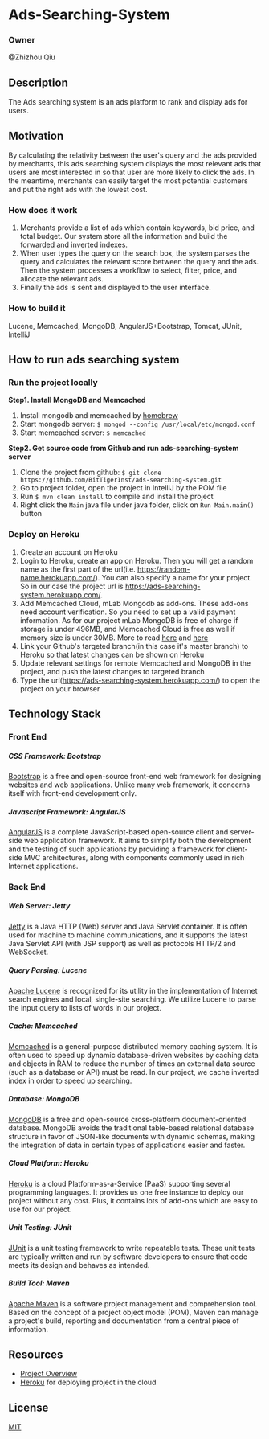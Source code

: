 # Ads-Searching-System

### Owner
@Zhizhou Qiu

## Description
The Ads searching system is an ads platform to rank and display ads for users.

## Motivation
By calculating the relativity between the user's query and the ads provided by merchants, this ads searching system displays the most relevant ads that users are most interested in so that user are more likely to click the ads.
In the meantime, merchants can easily target the most potential customers and put the right ads with the lowest cost.

### How does it work 
1. Merchants provide a list of ads which contain keywords, bid price, and total budget. Our system store all the information and build the forwarded and inverted indexes.
2. When user types the query on the search box, the system parses the query and calculates the relevant score between the query and the ads. Then the system processes a workflow to select, filter, price, and allocate the relevant ads.
3. Finally the ads is sent and displayed to the user interface.

### How to build it
Lucene, Memcached, MongoDB, AngularJS+Bootstrap, Tomcat, JUnit, IntelliJ

## How to run ads searching system
### Run the project locally
__Step1. Install MongoDB and Memcached__

1. Install mongodb and memcached by [homebrew](http://brew.sh)
2. Start mongodb server: `$ mongod --config /usr/local/etc/mongod.conf`
3. Start memcached server: `$ memcached`

__Step2. Get source code from Github and run ads-searching-system server__

1. Clone the project from github: `$ git clone https://github.com/BitTigerInst/ads-searching-system.git`
2. Go to project folder, open the project in IntelliJ by the POM file
3. Run `$ mvn clean install` to compile and install the project
4. Right click the `Main` java file under java folder, click on `Run Main.main()` button

### Deploy on Heroku
1. Create an account on Heroku
2. Login to Heroku, create an app on Heroku. Then you will get a random name as the first part of the url(i.e. https://random-name.herokuapp.com/). You can also specify a name for your project. So in our case the project url is https://ads-searching-system.herokuapp.com/.
3. Add Memcached Cloud, mLab Mongodb as add-ons. These add-ons need account verification. So you need to set up a valid payment information. As for our project mLab MongoDB is free of charge if storage is under 496MB, and Memcached Cloud is free as well if memory size is under 30MB. More to read [here](https://elements.heroku.com/addons/memcachedcloud) and [here](https://elements.heroku.com/addons/mongolab)
4. Link your Github's targeted branch(in this case it's master branch) to Heroku so that latest changes can be shown on Heroku
5. Update relevant settings for remote Memcached and MongoDB in the project, and push the latest changes to targeted branch
6. Type the url(https://ads-searching-system.herokuapp.com/) to open the project on your browser

## Technology Stack
### Front End
##### CSS Framework: Bootstrap
[Bootstrap](http://getbootstrap.com/) is a free and open-source front-end web framework for designing websites and web applications. Unlike many web framework, it concerns itself with front-end development only.

##### Javascript Framework: AngularJS
[AngularJS](https://angularjs.org/) is a complete JavaScript-based open-source client and server-side web application framework. It aims to simplify both the development and the testing of such applications by providing a framework for client-side MVC architectures, along with components commonly used in rich Internet applications.

### Back End
##### Web Server: Jetty
[Jetty](http://www.eclipse.org/jetty/) is a Java HTTP (Web) server and Java Servlet container. It is often used for machine to machine communications, and it supports the latest Java Servlet API (with JSP support) as well as protocols HTTP/2 and WebSocket.

##### Query Parsing: Lucene
[Apache Lucene](https://lucene.apache.org/) is recognized for its utility in the implementation of Internet search engines and local, single-site searching. We utilize Lucene to parse the input query to lists of words in our project.

##### Cache: Memcached
[Memcached](https://memcached.org/) is a general-purpose distributed memory caching system. It is often used to speed up dynamic database-driven websites by caching data and objects in RAM to reduce the number of times an external data source (such as a database or API) must be read. In our project, we cache inverted index in order to speed up searching.

##### Database: MongoDB
[MongoDB](https://www.mongodb.com/) is a free and open-source cross-platform document-oriented database. MongoDB avoids the traditional table-based relational database structure in favor of JSON-like documents with dynamic schemas, making the integration of data in certain types of applications easier and faster. 

##### Cloud Platform: Heroku
[Heroku]() is a cloud Platform-as-a-Service (PaaS) supporting several programming languages. It provides us one free instance to deploy our project without any cost. Plus, it contains lots of add-ons which are easy to use for our project. 

##### Unit Testing: JUnit
[JUnit](junit.org/) is a unit testing framework to write repeatable tests. These unit tests are typically written and run by software developers to ensure that code meets its design and behaves as intended.

##### Build Tool: Maven
[Apache Maven](https://maven.apache.org/) is a software project management and comprehension tool. Based on the concept of a project object model (POM), Maven can manage a project's build, reporting and documentation from a central piece of information.

## Resources
- [Project Overview](https://www.bittiger.io/microproject/KrPpRGNyDEpk4nSdn)
- [Heroku](https://dashboard.heroku.com/) for deploying project in the cloud

## License
[MIT](/LICENSE.md)

